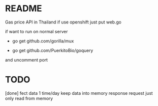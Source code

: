 README
======
Gas price API in Thailand 
if use openshift just put web.go

if want to run on normal server 

- go get github.com/gorilla/mux

- go get github.com/PuerkitoBio/goquery

and uncomment port

TODO
====
[done] fect data 1 time/day keep data into memory
response request just only read from memory 
